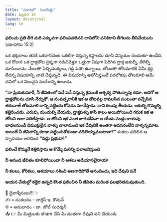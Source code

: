 ```yaml
---
title: "ఎడారిలో  సెలయేర్లు"
date: ఫిబ్రవరి 19
layout: devotional
lang: te
---
```


**ఫలించు ప్రతి తీగె మరి ఎక్కువగా ఫలింపవలెనని దానిలోని పనికిరాని తీగెలను తీసివేయును**
 (యోహాను 15:2)

ఒక భక్తురాలు తనకి ఒకదానివెంట ఒకటిగా వస్తున్న కష్టాలను చూసి విస్మయం చెందుతూ ఉండేది. ఒక రోజున ఒక ద్రాక్షతోట ప్రక్కగా నడిచివెళ్తూ ఒత్తుగా ఏపుగా పెరిగిన ద్రాక్ష ఆకుల్నీ, తీగెల్నీ చూసిందామె. నేలంతా పిచ్చిమొక్కలు, గడ్డి పెరిగి ఉన్నాయి. తోటంతా తోటమాలికి ఏమీ శ్రద్ద లేదన్న విషయాన్ని చాటి చెప్తున్నది. ఈ విషయాన్ని ఆలోచిస్తుంటే పరలోకపు తోటమాలి ఆమె చెవిలో ఒక విలువైన సందేశాన్ని ఊదాడు.

**“నా ప్రియకుమారీ, నీ జీవితంలో పదే పదే వస్తున్న శ్రమలకి ఆశ్చర్య పోతున్నావు కదూ. అదిగో ఆ ద్రాక్షతోటను చూసి నేర్చుకో. ఆ సంవత్సరానికి ఇక ఆ తోటవల్ల రావలసిన పంటంతా వచ్చేసిన తరువాతే తోటమాలి దాన్ని పట్టించు కోవడం మానేస్తాడు. దాని కలుపు తీయడు. ఆకుల్ని కొమ్మల్ని కత్తిరించడు. ఎరువు, మందుల్ని వేయడు, ద్రాక్షపళ్ళు కాసే కాలం అయిపోయింది గనుక ఇక ఆ తోటని అలా వదిలేస్తాడు. ఆ తోటని ఇక ఎంత బాగుచేసినా ఆ యేడు పండ్లు కాయవు. బాధలనుండి విముక్తులైన వాళ్ళు చాలామంది ఇక దేవునికి అంతగా అవసరంలేని వాళ్ళన్నమాట. అయితే నీ జీవితాన్ని కూడా పట్టించుకోకుండా వదిలెయ్యమంటావా?”** శంకలు వదిలిన ఆ హృదయం అరిచింది **“వద్దు ప్రభువా!”**

**ఫలించే కొమ్మనే కత్తిరిస్తారు ఆ కొమ్మే మరిన్ని ఫలాలనిస్తుంది**

**నీ ఆనంద జీవితం కూలిపోయిందా నీ ఆశలు అడియాసలైనాయా**

**నీ కలలు, కోరికలు, ఆశయాలు నశించి అణగారిపోతే ఆనందించు, ఇది దేవుని పనే**

**ఆయన చేతుల్లో కత్తెర ఉన్నది కొంత ఫలించిన నీ జీవితం మరింత ఫలభరితమవుతుంది.**

<div class="blessing">🙏 <span class="bless-text">దైవాశ్శీసులు!!!</span> ✨</div>

<div class="credit">✍️ <span class="credit-text">▪ సంకలనం - చార్లెస్ ఇ. కౌమన్</span></div>
<div class="credit">🌐 <span class="credit-text">▪ అనువాదం - డా. జోబ్ సుదర్శన్</span></div>


<div class="share">📤 👉 <span class="share-text">మీ మిత్రులకు share చేసి మీ వంతుగా దేవుని పని చేయండి.</span></div>
